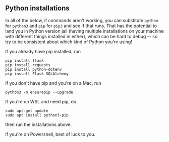 ## Python installations
In all of the below, if commands aren't working, you can substitute `python` for `python3` and `pip` for `pip3` and see if that runs. That has the potential to land you in Python version jail (having multiple installations on your machine with different things installed in either), which can be hard to debug -- so try to be consistent about which kind of Python you're using!

If you already have pip installed, run
```
pip install flask
pip install requests
pip install python-dotenv
pip install Flask-SQLAlchemy
```

If you don't have pip and you're on a Mac, run
```
python3 -m ensurepip --upgrade
```

If you're on WSL and need pip, do
```
sudo apt-get update
sudo apt install python3-pip
```
then run the installations above.

If you're on Powershell, best of luck to you.